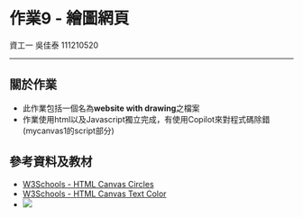 # 作業9 - 繪圖網頁
資工一 吳佳泰 111210520

---
## 關於作業

* 此作業包括一個名為**website with drawing**之檔案
* 作業使用html以及Javascript獨立完成，有使用Copilot來對程式碼除錯(mycanvas1的script部分)

## 參考資料及教材

* [W3Schools - HTML Canvas Circles](https://www.w3schools.com/graphics/canvas_circles.asp)
* [W3Schools - HTML Canvas Text Color](https://www.w3schools.com/graphics/canvas_text_color.asp)
* [![](https://lh6.googleusercontent.com/proxy/gysRNhLUTTqOwy9zeBiop1OZm4uMS56v7XI9SxWExPXQ8YVRZoU5EoCBHF6oPqo_SgoYjWFrpJkEnm2krAE_UtumyDp_aWglLkdXzSiJg4mpfw8FcOgG4bKUWHtTadhF)](https://buzzorange.com/techorange/2016/10/20/7-greatest-logo/ "前往圖片來源網站")